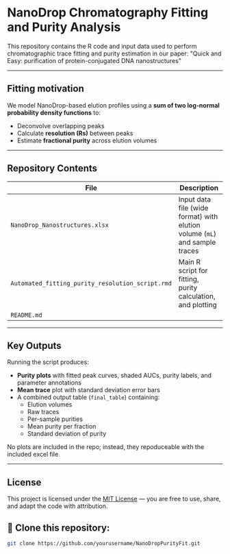 # NanoDrop Chromatography Fitting and Purity Analysis

This repository contains the R code and input data used to perform chromatographic trace fitting and purity estimation in our paper:
"Quick and Easy: purification of protein-conjugated DNA nanostructures"

---

## Fitting motivation

We model NanoDrop-based elution profiles using a **sum of two log-normal probability density functions** to:

- Deconvolve overlapping peaks
- Calculate **resolution (Rs)** between peaks
- Estimate **fractional purity** across elution volumes

---

## Repository Contents

| File | Description |
|------|-------------|
| `NanoDrop_Nanostructures.xlsx` | Input data file (wide format) with elution volume (`mL`) and sample traces |
| `Automated_fitting_purity_resolution_script.rmd` | Main R script for fitting, purity calculation, and plotting |
| `README.md` | |

---

## Key Outputs

Running the script produces:

- **Purity plots** with fitted peak curves, shaded AUCs, purity labels, and parameter annotations
- **Mean trace** plot with standard deviation error bars
- A combined output table (`final_table`) containing:
  - Elution volumes
  - Raw traces
  - Per-sample purities
  - Mean purity per fraction
  - Standard deviation of purity

No plots are included in the repo; instead, they repoduceable with the included excel file

---
## License

This project is licensed under the [MIT License](LICENSE) — you are free to use, share, and adapt the code with attribution.

## 🔧 Clone this repository:
   ```bash
   git clone https://github.com/yourusername/NanoDropPurityFit.git



